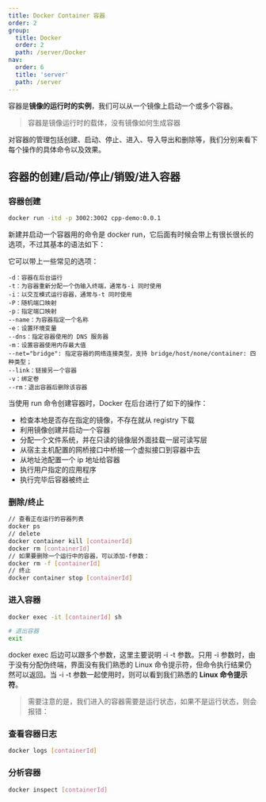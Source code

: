 ```yaml
---
title: Docker Container 容器
order: 2
group:
  title: Docker
  order: 2
  path: /server/Docker
nav:
  order: 6
  title: 'server'
  path: /server
---
```


容器是**镜像的运行时的实例**，我们可以从一个镜像上启动一个或多个容器。

> 容器是镜像运行时的载体，没有镜像如何生成容器

对容器的管理包括创建、启动、停止、进入、导入导出和删除等，我们分别来看下每个操作的具体命令以及效果。

## 容器的创建/启动/停止/销毁/进入容器

### 容器创建

```bash
docker run -itd -p 3002:3002 cpp-demo:0.0.1
```

新建并启动一个容器用的命令是 docker run，它后面有时候会带上有很长很长的选项，不过其基本的语法如下：

它可以带上一些常见的选项：

```bahs
-d：容器在后台运行
-t：为容器重新分配一个伪输入终端，通常与-i 同时使用
-i：以交互模式运行容器，通常与-t 同时使用
-P：随机端口映射
-p：指定端口映射
--name：为容器指定一个名称
-e：设置环境变量
--dns：指定容器使用的 DNS 服务器
-m：设置容器使用内存最大值
--net="bridge": 指定容器的网络连接类型，支持 bridge/host/none/container: 四种类型；
--link：链接另一个容器
-v：绑定卷
--rm：退出容器后删除该容器
```

当使用 run 命令创建容器时，Docker 在后台进行了如下的操作：

- 检查本地是否存在指定的镜像，不存在就从 registry 下载
- 利用镜像创建并启动一个容器
- 分配一个文件系统，并在只读的镜像层外面挂载一层可读写层
- 从宿主主机配置的网桥接口中桥接一个虚拟接口到容器中去
- 从地址池配置一个 ip 地址给容器
- 执行用户指定的应用程序
- 执行完毕后容器被终止

### 删除/终止

```bash
// 查看正在运行的容器列表
docker ps
// delete
docker container kill [containerId]
docker rm [containerId]
// 如果要删除一个运行中的容器，可以添加-f参数：
docker rm -f [containerId]
// 终止
docker container stop [containerId]

```

### 进入容器

```bash
docker exec -it [containerId] sh

# 退出容器
exit
```

docker exec 后边可以跟多个参数，这里主要说明 -i -t 参数。只用 -i 参数时，由于没有分配伪终端，界面没有我们熟悉的 Linux 命令提示符，但命令执行结果仍然可以返回。当 -i -t 参数一起使用时，则可以看到我们熟悉的 **Linux 命令提示符**。

> 需要注意的是，我们进入的容器需要是运行状态，如果不是运行状态，则会报错：

### 查看容器日志

```bash
docker logs [containerId]
```

### 分析容器

```bash
docker inspect [containerId]
```
